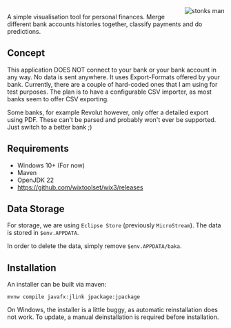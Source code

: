 <img src="icon.ico" alt="stonks man" style="float: right">

A simple visualisation tool for personal finances.
Merge different bank accounts histories together, classify payments and do predictions.

## Concept

This application DOES NOT connect to your bank or your bank account in any way. No data is sent anywhere.
It uses Export-Formats offered by your bank. Currently, there are a couple of hard-coded ones that I am using for test
purposes. The plan is to have a configurable CSV importer, as most banks seem to offer CSV exporting.

Some banks, for example Revolut however, only offer a detailed export using PDF.
These can't be parsed and probably won't ever be supported. Just switch to a better bank ;)

## Requirements

* Windows 10+ (For now)
* Maven
* OpenJDK 22
* https://github.com/wixtoolset/wix3/releases

## Data Storage

For storage, we are using `Eclipse Store` (previously `MicroStream`). The data is stored in `$env.APPDATA`.

In order to delete the data, simply remove `$env.APPDATA/baka`.

## Installation

An installer can be built via maven:

```shell
mvnw compile javafx:jlink jpackage:jpackage
```

On Windows, the installer is a little buggy, as automatic reinstallation does not work.
To update, a manual deinstallation is required before installation.
